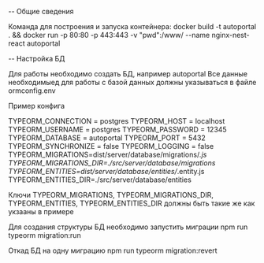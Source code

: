 -- Общие сведения

Команда для построения и запуска контейнера:
docker build -t autoportal . && docker run -p 80:80 -p 443:443 -v "pwd":/www/ --name nginx-nest-react autoportal

-- Настройка БД

Для работы необходимо создать БД, например autoportal 
Все данные необходимыед для работы с базой данных должны
указываться в файле ormconfig.env

Пример конфига

TYPEORM_CONNECTION = postgres
TYPEORM_HOST = localhost
TYPEORM_USERNAME = postgres
TYPEORM_PASSWORD = 12345
TYPEORM_DATABASE = autoportal
TYPEORM_PORT = 5432
TYPEORM_SYNCHRONIZE = false
TYPEORM_LOGGING = false
TYPEORM_MIGRATIONS=dist/server/database/migrations/*.js
TYPEORM_MIGRATIONS_DIR=./src/server/database/migrations
TYPEORM_ENTITIES=dist/server/database/entities/*.entity.js
TYPEORM_ENTITIES_DIR=./src/server/database/entities

Ключи TYPEORM_MIGRATIONS, TYPEORM_MIGRATIONS_DIR, TYPEORM_ENTITIES, TYPEORM_ENTITIES_DIR
должны быть такие же как укзааны в примере

Для создания структуры БД необходимо запустить миграции
npm run typeorm migration:run

Откад БД на одну миграцию 
npm run typeorm migration:revert
